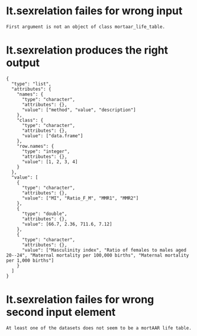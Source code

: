 # lt.sexrelation failes for wrong input

    First argument is not an object of class mortaar_life_table.

# lt.sexrelation produces the right output

    {
      "type": "list",
      "attributes": {
        "names": {
          "type": "character",
          "attributes": {},
          "value": ["method", "value", "description"]
        },
        "class": {
          "type": "character",
          "attributes": {},
          "value": ["data.frame"]
        },
        "row.names": {
          "type": "integer",
          "attributes": {},
          "value": [1, 2, 3, 4]
        }
      },
      "value": [
        {
          "type": "character",
          "attributes": {},
          "value": ["MI", "Ratio_F_M", "MMR1", "MMR2"]
        },
        {
          "type": "double",
          "attributes": {},
          "value": [66.7, 2.36, 711.6, 7.12]
        },
        {
          "type": "character",
          "attributes": {},
          "value": ["Masculinity index", "Ratio of females to males aged 20--24", "Maternal mortality per 100,000 births", "Maternal mortality per 1,000 births"]
        }
      ]
    }

# lt.sexrelation failes for wrong second input element

    At least one of the datasets does not seem to be a mortAAR life table.

